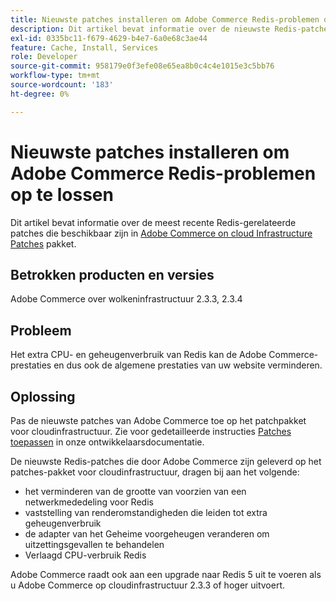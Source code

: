 ```yaml
---
title: Nieuwste patches installeren om Adobe Commerce Redis-problemen op te lossen
description: Dit artikel bevat informatie over de nieuwste Redis-patches die beschikbaar zijn in het pakket [Adobe Commerce on cloud Infrastructure Patches](https://devdocs.magento.com/cloud/project/project-patch.html).
exl-id: 0335bc11-f679-4629-b4e7-6a0e68c3ae44
feature: Cache, Install, Services
role: Developer
source-git-commit: 958179e0f3efe08e65ea8b0c4c4e1015e3c5bb76
workflow-type: tm+mt
source-wordcount: '183'
ht-degree: 0%

---
```


# Nieuwste patches installeren om Adobe Commerce Redis-problemen op te lossen

Dit artikel bevat informatie over de meest recente Redis-gerelateerde patches die beschikbaar zijn in [Adobe Commerce on cloud Infrastructure Patches](https://devdocs.magento.com/cloud/project/project-patch.html) pakket.

## Betrokken producten en versies

Adobe Commerce over wolkeninfrastructuur 2.3.3, 2.3.4

## Probleem

Het extra CPU- en geheugenverbruik van Redis kan de Adobe Commerce-prestaties en dus ook de algemene prestaties van uw website verminderen.

## Oplossing

Pas de nieuwste patches van Adobe Commerce toe op het patchpakket voor cloudinfrastructuur. Zie voor gedetailleerde instructies [Patches toepassen](https://devdocs.magento.com/cloud/project/project-patch.html) in onze ontwikkelaarsdocumentatie.

De nieuwste Redis-patches die door Adobe Commerce zijn geleverd op het patches-pakket voor cloudinfrastructuur, dragen bij aan het volgende:

* het verminderen van de grootte van voorzien van een netwerkmededeling voor Redis
* vaststelling van renderomstandigheden die leiden tot extra geheugenverbruik
* de adapter van het Geheime voorgeheugen veranderen om uitzettingsgevallen te behandelen
* Verlaagd CPU-verbruik Redis

Adobe Commerce raadt ook aan een upgrade naar Redis 5 uit te voeren als u Adobe Commerce op cloudinfrastructuur 2.3.3 of hoger uitvoert.
